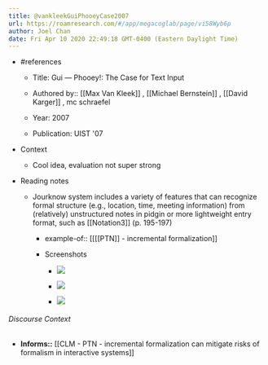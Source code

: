 ```yaml
---
title: @vankleekGuiPhooeyCase2007
url: https://roamresearch.com/#/app/megacoglab/page/vi58Wyb6p
author: Joel Chan
date: Fri Apr 10 2020 22:49:18 GMT-0400 (Eastern Daylight Time)
---
```


- #references

    - Title: Gui — Phooey!: The Case for Text Input

    - Authored by::  [[Max Van Kleek]] ,  [[Michael Bernstein]] ,  [[David Karger]] ,  mc schraefel

    - Year: 2007

    - Publication: UIST '07
- Context

    - Cool idea, evaluation not super strong
- Reading notes

    - Jourknow system includes a variety of features that can recognize formal structure (e.g., location, time, meeting information) from (relatively) unstructured notes in pidgin or more lightweight entry format, such as [[Notation3]] (p. 195-197)

        - example-of:: [[[[PTN]] - incremental formalization]]

        - Screenshots

            - ![](https://firebasestorage.googleapis.com/v0/b/firescript-577a2.appspot.com/o/imgs%2Fapp%2Fmegacoglab%2F_9CPvrU9xs?alt=media&token=e5c9360b-122b-49c0-81e8-fe78aa8d6655)

            - ![](https://firebasestorage.googleapis.com/v0/b/firescript-577a2.appspot.com/o/imgs%2Fapp%2Fmegacoglab%2FO2VAPmyinL?alt=media&token=cd39dcb7-7db3-4da0-a0e9-67717356d33d)

            - ![](https://firebasestorage.googleapis.com/v0/b/firescript-577a2.appspot.com/o/imgs%2Fapp%2Fmegacoglab%2FfgWs7VK3vC?alt=media&token=a25cf9b1-6810-4d4d-bfe5-6fccab223d04)

###### Discourse Context

- **Informs::** [[CLM - PTN - incremental formalization can mitigate risks of formalism in interactive systems]]
